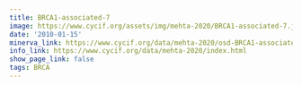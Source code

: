 ```yaml
---
title: BRCA1-associated-7
image: https://www.cycif.org/assets/img/mehta-2020/BRCA1-associated-7.jpg
date: '2010-01-15'
minerva_link: https://www.cycif.org/data/mehta-2020/osd-BRCA1-associated-7.html
info_link: https://www.cycif.org/data/mehta-2020/index.html
show_page_link: false
tags: BRCA
---
```

